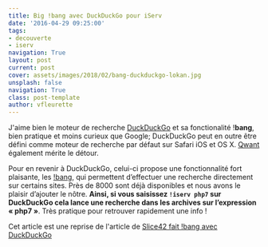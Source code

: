 ```yaml
---
title: Big !bang avec DuckDuckGo pour iServ
date: '2016-04-29 09:25:00'
tags:
- decouverte
- iserv
navigation: True
layout: post
current: post
cover: assets/images/2018/02/bang-duckduckgo-lokan.jpg
unsplash: false
navigation: True
class: post-template
author: vfleurette
---
```


J'aime bien le moteur de recherche [DuckDuckGo](https://duckduckgo.com "Visiter https://duckduckgo.com/ (le lien s'ouvrira dans une nouvelle fenêtre)") et sa fonctionalité !**bang**, bien pratique et moins curieux que Google; DuckDuckGo peut en outre être défini comme moteur de recherche par défaut sur Safari iOS et OS X. [Qwant](https://www.qwant.com "Visiter https://www.qwant.com/ (le lien s'ouvrira dans une nouvelle fenêtre)") également mérite le détour.

Pour en revenir à DuckDuckGo, celui-ci propose une fonctionnalité fort plaisante, les [!bang](https://duckduckgo.com/bang "Visiter https://duckduckgo.com/bang (le lien s'ouvrira dans une nouvelle fenêtre)"), qui permettent d’effectuer une recherche directement sur certains sites. Près de 8000 sont déjà disponibles et nous avons le plaisir d’ajouter le nôtre. **Ainsi, si vous saisissez `!iserv php7` sur DuckDuckGo cela lance une recherche dans les archives sur l’expression « php7 »**. Très pratique pour retrouver rapidement une info !

Cet article est une reprise de l'article de [Slice42 fait !bang avec DuckDuckGo](https://slice42.com/divers/2016/02/slice42-fait-bang-avec-duckduckgo-34709/)